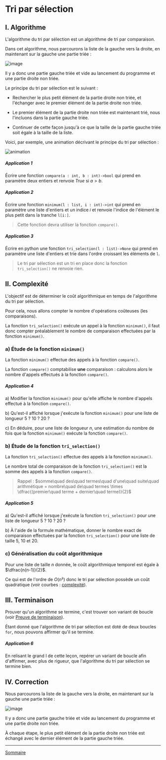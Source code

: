 # Tri par sélection

## I. Algorithme

L'algorithme du tri par sélection est un algorithme de tri par comparaison.

Dans cet algorithme, nous parcourons la liste de la gauche vers la droite, en maintenant sur la gauche une partie triée :

![image](./img/schema_tri.png)

Il y a donc une partie gauche triée et vide au lancement du programme et une partie droite non triée.

Le principe du tri par sélection est le suivant :

- Rechercher le plus petit élément de la partie droite non triée, et l'échanger avec le premier élément de la partie droite non triée.

- Le premier élément de la partie droite non triée est maintenant trié, nous l'incluons dans la partie gauche triée.

- Continuer de cette façon jusqu'à ce que la taille de la partie gauche triée soit égale à la taille de la liste.

Voici, par exemple, une animation décrivant le principe du tri par sélection :

![animation](./img/animation_tri_selection.gif)

##### Application 1

Écrire une fonction `compare(a : int, b : int)->bool` qui prend en paramètre deux entiers et renvoie $True$ si $a > b$.

##### Application 2

Écrire une fonction `minimum(l : list, i : int)->int` qui prend en paramètre une liste d'entiers et un indice $i$ et renvoie l'indice de l'élément le plus petit dans la tranche `l[i:]`.

> Cette fonction devra utiliser la fonction `compare()`.

##### Application 3

Écrire en python une fonction `tri_selection(l : list)->None` qui prend en paramètre une liste d'entiers et trie dans l'ordre croissant les éléments de `l`.

> Le tri par sélection est un tri en place donc la fonction ``tri_selection()`` ne renvoie rien.

## II. Complexité

L'objectif est de déterminer le coût algorithmique en temps de l'algorithme du tri par sélection.

Pour cela, nous allons compter le nombre d'opérations coûteuses (les comparaisons).

La fonction `tri_selection()` exécute un appel à la fonction `minimum()`, il faut donc compter préalablement le nombre de comparaison effectuées par la fonction `minimum()`.

### a) Étude de la fonction `minimum()`

La fonction `minimum()` effectue des appels à la fonction `compare()`.

La fonction `compare()` comptabilise **une** comparaison : calculons alors le nombre d'appels effectués à la fonction `compare()`.

##### Application 4

a) Modifier la fonction ``minimum()`` pour qu'elle affiche le nombre d'appels effectué à la fonction `compare()`.

b) Qu'est-il affiché lorsque j'exécute la fonction `minimum()` pour une liste de longueur $5$ ? $10$ ? $20$ ?

c) En déduire, pour une liste de longueur $n$, une estimation du nombre de fois que la fonction `minimum()` exécute la fonction `compare()`.

### b) Étude de la fonction `tri_selection()`

La fonction `tri_selection()` effectue des appels à la fonction `minimum()`.

Le nombre total de comparaison de la fonction `tri_selection()` est la somme des appels à la fonction `compare()`.

> Rappel : $somme\quad des\quad termes\quad d'une\quad suite\quad arithmétique = nombre\quad de\quad termes \times \dfrac{(premier\quad terme + dernier\quad terme)}{2}$

##### Application 5

a) Qu'est-il affiché lorsque j'exécute la fonction `tri_selection()` pour une liste de longueur $5$ ? $10$ ? $20$ ?

b) À l'aide de la formule mathématique, donner le nombre exact de comparaison effectuées par la fonction `tri_selection()` pour une liste de taille $5$, $10$ et $20$.

### c) Généralisation du coût algorithmique 

Pour une liste de taille $n$ donnée, le coût algorithmique temporel est égale à $\dfrac{n(n-1)}{2}$.

Ce qui est de l'ordre de $O(n²)$ donc le tri par sélection possède un coût quadratique (voir courbes : [complexité](./../Optimisation/Complexité.md)).

## III. Terminaison

Prouver qu'un algorithme se termine, c'est trouver son variant de boucle (voir [Preuve de terminaison](./../Optimisation/Preuve_de_terminaison.md)).

Étant donné que l'algorithme de tri par sélection est doté de deux boucles `for`, nous pouvons affirmer qu'il se termine.

##### Application 6

En relisant le grand I de cette leçon, repérer un variant de boucle afin d'affirmer, avec plus de rigueur, que l'algorithme du tri par sélection se termine bien.

## IV. Correction

Nous parcourons la liste de la gauche vers la droite, en maintenant sur la gauche une partie triée :

![image](./img/schema_tri.png)

Il y a donc une partie gauche triée et vide au lancement du programme et une partie droite non triée.

À chaque étape, le plus petit élément de la partie droite non triée est échangé avec le dernier élément de la partie gauche triée.
______________

[Sommaire](./../README.md)
